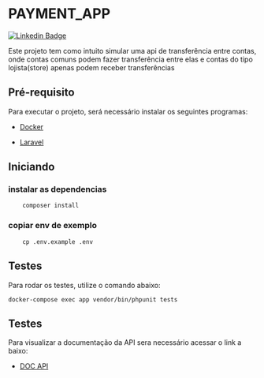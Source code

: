 # PAYMENT_APP
[![Linkedin Badge](https://img.shields.io/badge/-LinkedIn-blue?style=flat-square&logo=Linkedin&logoColor=white&link=https://www.linkedin.com/in/fagnerpsantos/)](https://www.linkedin.com/in/alan-silva-torquato-75803878/)

Este projeto tem como intuito simular uma api de transferência entre contas, 
onde contas comuns podem fazer transferência entre elas e contas do tipo lojista(store) apenas podem receber transferências 

## Pré-requisito

Para executar o projeto, será necessário instalar os seguintes programas:

- [Docker](https://docs.docker.com/compose/install/)

- [Laravel](https://laravel.com/docs/8.x)

## Iniciando

### instalar as dependencias

```
    composer install
```
### copiar env de exemplo

```
    cp .env.example .env
```

## Testes

Para rodar os testes, utilize o comando abaixo:

```
docker-compose exec app vendor/bin/phpunit tests
```

## Testes

Para visualizar a documentação da API sera necessário acessar o link  a baixo:

- [DOC API](http://localhost:8080/api/documentation)
